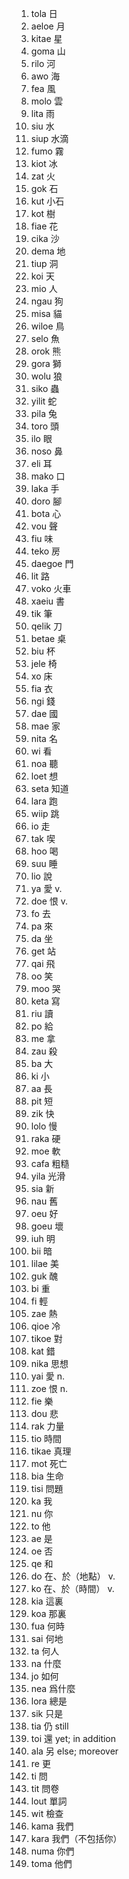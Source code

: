 1. tola 日
2. aeloe 月
3. kitae 星
4. goma 山
5. rilo 河
6. awo 海
7. fea 風
8. molo 雲
9. lita 雨
10. siu 水
11. siup 水滴
12. fumo 霧
13. kiot 冰
14. zat 火
15. gok 石
16. kut 小石
17. kot 樹
18. fiae 花
19. cika 沙
20. dema 地
21. tiup 洞
22. koi 天
23. mio 人
24. ngau 狗
25. misa 貓
26. wiloe 鳥
27. selo 魚
28. orok 熊
29. gora 獅
30. wolu 狼
31. siko 蟲
32. yilit 蛇
33. pila 兔
34. toro 頭
35. ilo 眼
36. noso 鼻
37. eli 耳
38. mako 口
39. laka 手
40. doro 腳
41. bota 心
42. vou 聲
43. fiu 味
44. teko 房
45. daegoe 門
46. lit 路
47. voko 火車
48. xaeiu 書
49. tik 筆
50. qelik 刀
51. betae 桌
52. biu 杯
53. jele 椅
54. xo 床
55. fia 衣
56. ngi 錢
57. dae 國
58. mae 家
59. nita 名
60. wi 看
61. noa 聽
62. loet 想
63. seta 知道
64. lara 跑
65. wiip 跳
66. io 走
67. tak 喫
68. hoo 喝
69. suu 睡
70. lio 說
71. ya 愛 v.
72. doe 恨 v.
73. fo 去
74. pa 來
75. da 坐
76. get 站
77. qai 飛
78. oo 笑
79. moo 哭
80. keta 寫
81. riu 讀
82. po 給
83. me 拿
84. zau 殺
85. ba 大
86. ki 小
87. aa 長
88. pit 短
89. zik 快
90. lolo 慢
91. raka 硬
92. moe 軟
93. cafa 粗糙
94. yila 光滑
95. sia 新
96. nau 舊
97. oeu 好
98. goeu 壞
99. iuh 明
100. bii 暗
101. lilae 美
102. guk 醜
103. bi 重
104. fi 輕
105. zae 熱
106. qioe 冷
107. tikoe 對
108. kat 錯
109. nika 思想
110. yai 愛 n.
111. zoe 恨 n.
112. fie 樂
113. dou 悲
114. rak 力量
115. tio 時間
116. tikae 真理
117. mot 死亡
118. bia 生命
119. tisi 問題
120. ka 我
121. nu 你
122. to 他
123. ae 是
124. oe 否
125. qe 和
126. do 在、於（地點） v.
127. ko 在、於（時間） v.
128. kia 這裏
129. koa 那裏
130. fua 何時
131. sai 何地
132. ta 何人
133. na 什麼
134. jo 如何
135. nea 爲什麼
136. lora 總是
137. sik 只是
138. tia 仍 still
139. toi 還 yet; in addition
140. ala 另 else; moreover
141. re 更
142. ti 問
143. tit 問卷
144. lout 單詞
145. wit 檢查
146. kama 我們
147. kara 我們（不包括你）
148. numa 你們
149. toma 他們
